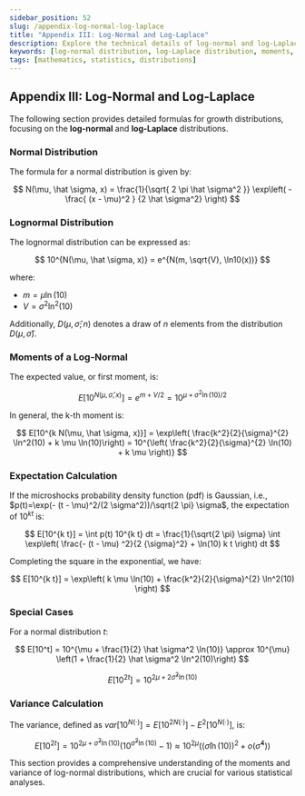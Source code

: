 ```yaml
---
sidebar_position: 52
slug: /appendix-log-normal-log-laplace
title: "Appendix III: Log-Normal and Log-Laplace"
description: Explore the technical details of log-normal and log-Laplace distributions, including moments and variance calculations.
keywords: [log-normal distribution, log-Laplace distribution, moments, variance, equations]
tags: [mathematics, statistics, distributions]
---
```



## Appendix III: Log-Normal and Log-Laplace

The following section provides detailed formulas for growth distributions, focusing on the **log-normal** and **log-Laplace** distributions.

### Normal Distribution

The formula for a normal distribution is given by:

$$
N(\mu, \hat \sigma, x) = \frac{1}{\sqrt{ 2 \pi \hat \sigma^2 }} \exp\left( - \frac{ (x - \mu)^2 } {2 \hat \sigma^2} \right)
$$

### Lognormal Distribution

The lognormal distribution can be expressed as:

$$
10^{N(\mu, \hat \sigma, x)} = e^{N(m, \sqrt{V}, \ln10(x))}
$$

where:

- $m = \mu \ln(10)$
- $V = \sigma^2 \ln^2(10)$

Additionally, $D(\mu, \hat \sigma; n)$ denotes a draw of $n$ elements from the distribution $D(\mu, \hat \sigma)$.

### Moments of a Log-Normal

The expected value, or first moment, is:

$$
E[10^{N(\mu, \hat \sigma, x)}] = e^{m + V/2} = 10^{\mu + \sigma^2 \ln(10) / 2}
$$

In general, the k-th moment is:

$$
E[10^{k N(\mu, \hat \sigma, x)}] = \exp\left( \frac{k^2}{2}{\sigma}^{2} \ln^2(10) + k \mu \ln(10)\right) = 10^{\left( \frac{k^2}{2}{\sigma}^{2} \ln(10) + k \mu \right)}
$$

### Expectation Calculation

If the microshocks probability density function (pdf) is Gaussian, i.e., $p(t)=\exp(- (t - \mu)^2/(2 \sigma^2))/\sqrt{2 \pi} \sigma$, the expectation of $10^{k t}$ is:

$$
E[10^{k t}] = \int p(t) 10^{k t} dt = \frac{1}{\sqrt{2 \pi} \sigma} \int \exp\left( \frac{- (t - \mu) ^2}{2 {\sigma}^2} + \ln(10) k t \right) dt
$$

Completing the square in the exponential, we have:

$$
E[10^{k t}] = \exp\left( k \mu \ln(10) + \frac{k^2}{2}{\sigma}^{2} \ln^2(10) \right)
$$

### Special Cases

For a normal distribution $t$:

$$
E[10^t] = 10^{\mu + \frac{1}{2} \hat \sigma^2 \ln(10)} \approx 10^{\mu} \left(1 + \frac{1}{2} \hat \sigma^2 \ln^2(10)\right)
$$

$$
E[10^{2t}] = 10^{2 \mu + 2 \hat \sigma^2 \ln(10)}
$$

### Variance Calculation

The variance, defined as $var[10^{N(\cdot)}] = E[10^{2 N(\cdot)}] - E^2[10^{N(\cdot)}]$, is:

$$
E[10^{2t}] = 10^{2 \mu + \hat \sigma^2 \ln(10)} (10^{\hat \sigma^2 \ln(10)} - 1) \approx 10^{2 \mu} \left( (\hat \sigma \ln(10))^2 + o(\hat \sigma^4) \right)
$$

This section provides a comprehensive understanding of the moments and variance of log-normal distributions, which are crucial for various statistical analyses.